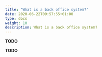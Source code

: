 ```yaml
---
title: "What is a back office system?"
date: 2020-06-22T09:57:55+01:00
type: docs
weight: 10
description: What is a back office system?
---
```

**TODO**

**TODO**
